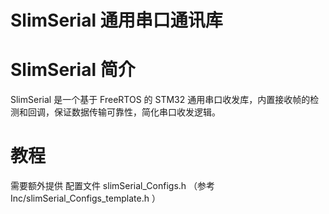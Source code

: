 # SlimSerial 通用串口通讯库

# SlimSerial 简介

SlimSerial 是一个基于 FreeRTOS 的 STM32 通用串口收发库，内置接收帧的检测和回调，保证数据传输可靠性，简化串口收发逻辑。

 
# 教程

需要额外提供 配置文件  slimSerial_Configs.h   （参考  Inc/slimSerial_Configs_template.h ）
 